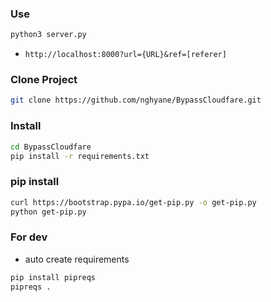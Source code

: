 ### Use
```bash
python3 server.py
```
- ``http://localhost:8000?url={URL}&ref=[referer]``

### Clone Project
```bash
git clone https://github.com/nghyane/BypassCloudfare.git
```
### Install

```bash
cd BypassCloudfare
pip install -r requirements.txt
```

### pip install
```bash
curl https://bootstrap.pypa.io/get-pip.py -o get-pip.py
python get-pip.py
```

### For dev
- auto create requirements
```bash 
pip install pipreqs
pipreqs .
```
